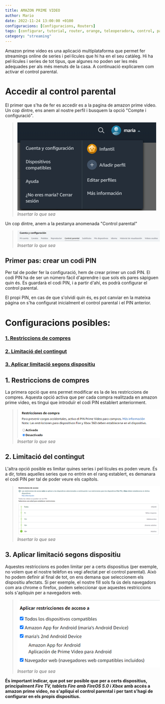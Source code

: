 ```yaml
---
title: AMAZON PRIME VIDEO
author: Mario
date: 2022-11-24 13:00:00 +0100 
configuracions: [Configuracions, Routers]
tags: [configurar, tutorial, router, orange, teleoperadora, control, parental, pc, libebox, acces, xarxa, dispositiu, restringir, jazztel]
category: "streaming"
---
```

Amazon prime video es una aplicació multiplataforma que permet fer streamings online de series i pel·lícules que hi ha en el seu catàleg. Hi ha pel·lícules i series de tot tipus, que algunes no poden ser les més adequades per als més menuts de la casa. A continuació explicarem com activar el control parental.

# Accedir al control parental

El primer que s'ha de fer es accedir es a la pagina de amazon prime video. Un cop dintre, ens anem al nostre perfil i busquem la opció "Compte i configuració". 

>![Desktop View](/assets/img/amazonprime/image3.png)
_Insertar lo que sea_

Un cop dintre, anem a la pestanya anomenada "Control parental" 

>![Desktop View](/assets/img/amazonprime/image5.png)
_Insertar lo que sea_

## Primer pas: crear un codi PIN
Per tal de poder fer la configuració, hem de crear primer un codi PIN. 
El codi PIN ha de ser un número fàcil d'aprendre i que sols els pares sàpiguen quin és. Es guardarà el codi PIN, i a partir d'ahí, es podrà configurar el control parental.

El propi PIN, en cas de que s'olvidi quin és, es pot canviar en la mateixa pàgina on s'ha configurat inicialment el control parental i el PIN anterior.

# Configuracions posibles:
### [1. Restriccions de compres](#restriccions-de-compres)
### [2. Limitació del contingut](#limitació-del-contingut)
### [3. Aplicar limitació segons dispositiu](#aplicar-limitació-segons-dispositiu)

## 1. Restriccions de compres
La primera opció que ens permet modificar es la de les restriccions de compres. Aquesta opció activa que per cada compra realitzada en amazon prime video, es tingui que introduïr el codi PIN establert anteriorment.

>![Desktop View](/assets/img/amazonprime/image4.png)
_Insertar lo que sea_

## 2. Limitació del contingut

L'altra opció posible es limitar quines series i pel·lícules es poden veure. És a dir, totes aquelles series que no entrin en el rang establert, es demanara el codi PIN per tal de poder veure els capítols. 

>![Desktop View](/assets/img/amazonprime/image2.png)
_Insertar lo que sea_





## 3. Aplicar limitació segons dispositiu
Aquestes restriccions es poden limitar per a certs dispositius (per exemple, no volem que el nostre telèfon es vegi afectat per el control parental). Això ho podem definir al final de tot, on ens demana que seleccionem els dispositiu afectats. Si per exemple, el nostre fill sols fa ús dels navegadors com ara chrome o firefox, podem seleccionar que aquestes restriccions sols s'apliquin per a navegadors web. 

>![Desktop View](/assets/img/amazonprime/image1.png)
_Insertar lo que sea_


**És important indicar, que pot ser posible que per a certs dispositius, principalment *Fire TV, tablets Fire amb FireOS 5.0 i Xbox* amb accés a amazon prime video, no s'apliqui el control parental i per tant s'hagi de configurar en els propis dispositius.**